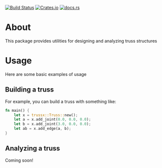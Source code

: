 [![Build Status](https://travis-ci.com/cmccomb/trussx.svg?branch=master)](https://travis-ci.com/cmccomb/trussx)
[![Crates.io](https://img.shields.io/crates/v/trussx.svg)](https://crates.io/crates/trussx)
[![docs.rs](https://docs.rs/trussx/badge.svg)](https://docs.rs/trussx)
# About
This package provides utilities for designing and analyzing truss structures

# Usage
Here are some basic examples of usage
## Building a truss
For example, you can build a truss with something like:
```rust
fn main() {
    let x = trussx::Truss::new();
    let a = x.add_joint(0.0, 0.0, 0.0);
    let b = x.add_joint(3.0, 0.0, 0.0);
    let ab = x.add_edge(a, b);
}
```

## Analyzing a truss
Coming soon!